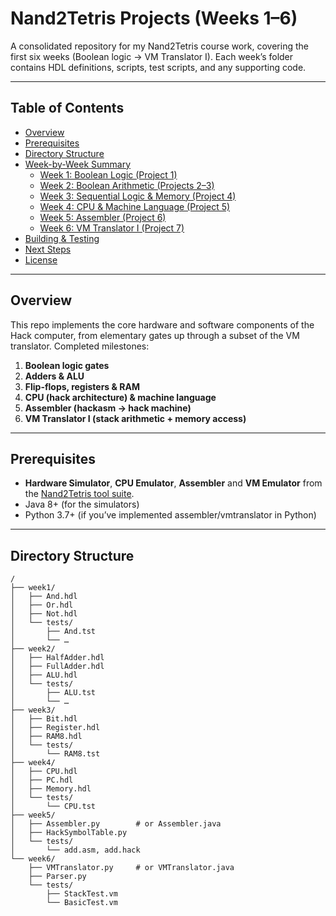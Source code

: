 # Nand2Tetris Projects (Weeks 1–6)

A consolidated repository for my Nand2Tetris course work, covering the first six weeks (Boolean logic → VM Translator I). Each week’s folder contains HDL definitions, scripts, test scripts, and any supporting code.

---

## Table of Contents

- [Overview](#overview)  
- [Prerequisites](#prerequisites)  
- [Directory Structure](#directory-structure)  
- [Week-by-Week Summary](#week-by-week-summary)  
  - [Week 1: Boolean Logic (Project 1)](#week-1-boolean-logic-project-1)  
  - [Week 2: Boolean Arithmetic (Projects 2–3)](#week-2-boolean-arithmetic-projects-2–3)  
  - [Week 3: Sequential Logic & Memory (Project 4)](#week-3-sequential-logic--memory-project-4)  
  - [Week 4: CPU & Machine Language (Project 5)](#week-4-cpu--machine-language-project-5)  
  - [Week 5: Assembler (Project 6)](#week-5-assembler-project-6)  
  - [Week 6: VM Translator I (Project 7)](#week-6-vm-translator-i-project-7)  
- [Building & Testing](#building--testing)  
- [Next Steps](#next-steps)  
- [License](#license)  

---

## Overview

This repo implements the core hardware and software components of the Hack computer, from elementary gates up through a subset of the VM translator. Completed milestones:

1. **Boolean logic gates**  
2. **Adders & ALU**  
3. **Flip-flops, registers & RAM**  
4. **CPU (hack architecture) & machine language**  
5. **Assembler (hackasm → hack machine)**
6. **VM Translator I (stack arithmetic + memory access)**

---

## Prerequisites

- **Hardware Simulator**, **CPU Emulator**, **Assembler** and **VM Emulator** from the [Nand2Tetris tool suite](https://www.nand2tetris.org/software).  
- Java 8+ (for the simulators)  
- Python 3.7+ (if you’ve implemented assembler/vmtranslator in Python)  

---

## Directory Structure

```plain
/
├── week1/
│   ├── And.hdl
│   ├── Or.hdl
│   ├── Not.hdl
│   └── tests/
│       ├── And.tst
│       └── …
├── week2/
│   ├── HalfAdder.hdl
│   ├── FullAdder.hdl
│   ├── ALU.hdl
│   └── tests/
│       ├── ALU.tst
│       └── …
├── week3/
│   ├── Bit.hdl
│   ├── Register.hdl
│   ├── RAM8.hdl
│   └── tests/
│       └── RAM8.tst
├── week4/
│   ├── CPU.hdl
│   ├── PC.hdl
│   ├── Memory.hdl
│   └── tests/
│       └── CPU.tst
├── week5/
│   ├── Assembler.py        # or Assembler.java
│   ├── HackSymbolTable.py
│   └── tests/
│       └── add.asm, add.hack
└── week6/
    ├── VMTranslator.py     # or VMTranslator.java
    ├── Parser.py
    └── tests/
        ├── StackTest.vm
        └── BasicTest.vm
